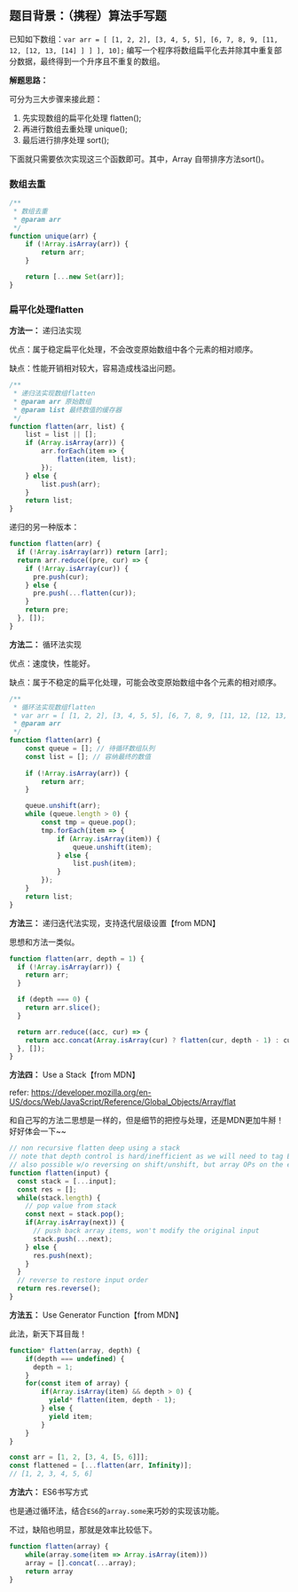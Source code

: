 ## 题目背景：（携程）算法手写题

已知如下数组：`var arr = [ [1, 2, 2], [3, 4, 5, 5], [6, 7, 8, 9, [11, 12, [12, 13, [14] ] ] ], 10];` 编写一个程序将数组扁平化去并除其中重复部分数据，最终得到一个升序且不重复的数组。

**解题思路：**

可分为三大步骤来接此题：

1. 先实现数组的扁平化处理 flatten();
2. 再进行数组去重处理 unique();
3. 最后进行排序处理 sort();

下面就只需要依次实现这三个函数即可。其中，Array 自带排序方法sort()。

### 数组去重

```js
/**
 * 数组去重
 * @param arr
 */
function unique(arr) {
    if (!Array.isArray(arr)) {
        return arr;
    }

    return [...new Set(arr)];
}
```

### 扁平化处理flatten

**方法一：** 递归法实现

优点：属于稳定扁平化处理，不会改变原始数组中各个元素的相对顺序。

缺点：性能开销相对较大，容易造成栈溢出问题。

```js
/**
 * 递归法实现数组flatten
 * @param arr 原始数组
 * @param list 最终数值的缓存器
 */
function flatten(arr, list) {
    list = list || [];
    if (Array.isArray(arr)) {
        arr.forEach(item => {
            flatten(item, list);
        });
    } else {
        list.push(arr);
    }
    return list;
}
```

递归的另一种版本：

```js
function flatten(arr) {
  if (!Array.isArray(arr)) return [arr];
  return arr.reduce((pre, cur) => {
    if (!Array.isArray(cur)) {
      pre.push(cur);
    } else {
      pre.push(...flatten(cur));
    }
    return pre;
  }, []);
}
```


**方法二：** 循环法实现

优点：速度快，性能好。

缺点：属于不稳定的扁平化处理，可能会改变原始数组中各个元素的相对顺序。

```js
/**
 * 循环法实现数组flatten
 * var arr = [ [1, 2, 2], [3, 4, 5, 5], [6, 7, 8, 9, [11, 12, [12, 13, [14] ] ] ], 10];
 * @param arr
 */
function flatten(arr) {
    const queue = []; // 待循环数组队列
    const list = []; // 容纳最终的数值
    
    if (!Array.isArray(arr)) {
        return arr;
    }

    queue.unshift(arr);
    while (queue.length > 0) {
        const tmp = queue.pop();
        tmp.forEach(item => {
            if (Array.isArray(item)) {
                queue.unshift(item);
            } else {
                list.push(item);
            }
        });
    }
    return list;
}
```

**方法三：** 递归迭代法实现，支持迭代层级设置【from MDN】

思想和方法一类似。

```js
function flatten(arr, depth = 1) {
  if (!Array.isArray(arr)) {
    return arr;
  }

  if (depth === 0) {
    return arr.slice();
  }

  return arr.reduce((acc, cur) => {
    return acc.concat(Array.isArray(cur) ? flatten(cur, depth - 1) : cur);
  }, []);
}
```

**方法四：** Use a Stack【from MDN】

refer: https://developer.mozilla.org/en-US/docs/Web/JavaScript/Reference/Global_Objects/Array/flat

和自己写的方法二思想是一样的，但是细节的把控与处理，还是MDN更加牛掰！好好体会一下~~

```js
// non recursive flatten deep using a stack
// note that depth control is hard/inefficient as we will need to tag EACH value with its own depth
// also possible w/o reversing on shift/unshift, but array OPs on the end tends to be faster
function flatten(input) {
  const stack = [...input];
  const res = [];
  while(stack.length) {
    // pop value from stack
    const next = stack.pop();
    if(Array.isArray(next)) {
      // push back array items, won't modify the original input
      stack.push(...next);
    } else {
      res.push(next);
    }
  }
  // reverse to restore input order
  return res.reverse();
}
```

**方法五：** Use Generator Function【from MDN】

此法，新天下耳目哉！

```js
function* flatten(array, depth) {
    if(depth === undefined) {
      depth = 1;
    }
    for(const item of array) {
        if(Array.isArray(item) && depth > 0) {
          yield* flatten(item, depth - 1);
        } else {
          yield item;
        }
    }
}

const arr = [1, 2, [3, 4, [5, 6]]];
const flattened = [...flatten(arr, Infinity)];
// [1, 2, 3, 4, 5, 6]
```

**方法六：** ES6书写方式

也是通过循环法，结合`ES6`的`array.some`来巧妙的实现该功能。

不过，缺陷也明显，那就是效率比较低下。

```js
function flatten(array) {
    while(array.some(item => Array.isArray(item)))
    array = [].concat(...array);
    return array
}
```


